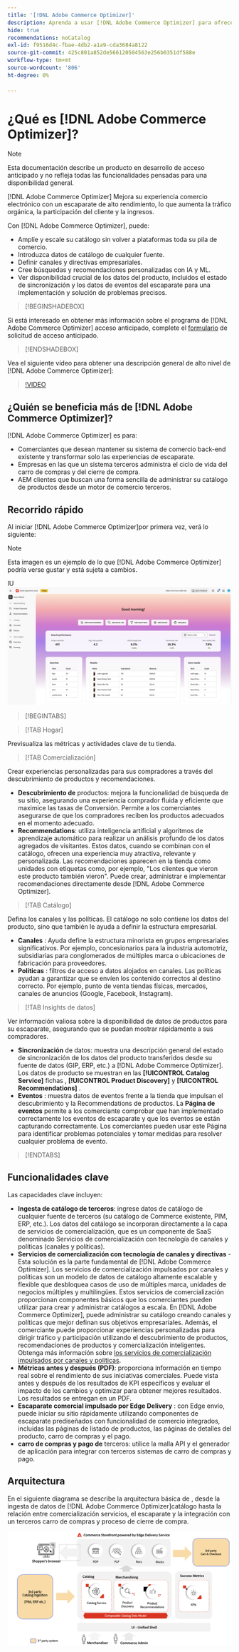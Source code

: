 ```yaml
---
title: '[!DNL Adobe Commerce Optimizer]'
description: Aprenda a usar [!DNL Adobe Commerce Optimizer] para ofrecer una tienda rápida y con buen rendimiento con un catálogo escalable que le permita optimizar su backend de comercio electrónico existente al aumentar el tráfico e impulsar una mayor participación y conversión.
hide: true
recommendations: noCatalog
exl-id: f9516d4c-fbae-4db2-a1a9-cda3684a8122
source-git-commit: 425c801a852de566120504563e256b0351df588e
workflow-type: tm+mt
source-wordcount: '806'
ht-degree: 0%

---
```


# ¿Qué es [!DNL Adobe Commerce Optimizer]?

>[!NOTE]
>
>Esta documentación describe un producto en desarrollo de acceso anticipado y no refleja todas las funcionalidades pensadas para una disponibilidad general.

[!DNL Adobe Commerce Optimizer] Mejora su experiencia comercio electrónico con un escaparate de alto rendimiento, lo que aumenta la tráfico orgánica, la participación del cliente y la ingresos.

Con [!DNL Adobe Commerce Optimizer], puede:

- Amplíe y escale su catálogo sin volver a plataformas toda su pila de comercio.
- Introduzca datos de catálogo de cualquier fuente.
- Definir canales y directivas empresariales.
- Cree búsquedas y recomendaciones personalizadas con IA y ML.
- Ver disponibilidad crucial de los datos del producto, incluidos el estado de sincronización y los datos de eventos del escaparate para una implementación y solución de problemas precisos.

>[!BEGINSHADEBOX]

Si está interesado en obtener más información sobre el programa de [!DNL Adobe Commerce Optimizer] acceso anticipado, complete el [formulario](https://forms.office.com/Pages/ResponsePage.aspx?id=Wht7-jR7h0OUrtLBeN7O4WOxhjY2doZPikS2hIbfmL5UMlhTMTYzVDhPQVFNTUFYUjJHNlRKTE5TWS4u) de solicitud de acceso anticipado.

>[!ENDSHADEBOX]

Vea el siguiente vídeo para obtener una descripción general de alto nivel de [!DNL Adobe Commerce Optimizer]:

>[!VIDEO](https://video.tv.adobe.com/v/3450226)

## ¿Quién se beneficia más de [!DNL Adobe Commerce Optimizer]?

[!DNL Adobe Commerce Optimizer] es para:

- Comerciantes que desean mantener su sistema de comercio back-end existente y transformar solo las experiencias de escaparate.
- Empresas en las que un sistema terceros administra el ciclo de vida del carro de compras y del cierre de compra.
- AEM clientes que buscan una forma sencilla de administrar su catálogo de productos desde un motor de comercio terceros.

## Recorrido rápido

Al iniciar [!DNL Adobe Commerce Optimizer]por primera vez, verá lo siguiente:

>[!NOTE]
>
>Esta imagen es un ejemplo de lo que [!DNL Adobe Commerce Optimizer] podría verse gustar y está sujeta a cambios.

IU ![[!DNL Adobe Commerce Optimizer]](./assets/user-interface.png)

>[!BEGINTABS]

>[!TAB Hogar]

Previsualiza las métricas y actividades clave de tu tienda.

>[!TAB Comercialización]

Crear experiencias personalizadas para sus compradores a través del descubrimiento de productos y recomendaciones.

- **Descubrimiento de** productos: mejora la funcionalidad de búsqueda de su sitio, asegurando una experiencia comprador fluida y eficiente que maximice las tasas de Conversión. Permite a los comerciantes asegurarse de que los compradores reciben los productos adecuados en el momento adecuado.
- **Recommendations**: utiliza inteligencia artificial y algoritmos de aprendizaje automático para realizar un análisis profundo de los datos agregados de visitantes. Estos datos, cuando se combinan con el catálogo, ofrecen una experiencia muy atractiva, relevante y personalizada. Las recomendaciones aparecen en la tienda como unidades con etiquetas como, por ejemplo, &quot;Los clientes que vieron este producto también vieron&quot;. Puede crear, administrar e implementar recomendaciones directamente desde [!DNL Adobe Commerce Optimizer].

>[!TAB Catálogo]

Defina los canales y las políticas. El catálogo no solo contiene los datos del producto, sino que también le ayuda a definir la estructura empresarial.

- **Canales** : Ayuda define la estructura minorista en grupos empresariales significativos. Por ejemplo, concesionarios para la industria automotriz, subsidiarias para conglomerados de múltiples marca o ubicaciones de fabricación para proveedores.
- **Políticas** : filtros de acceso a datos alojados en canales. Las políticas ayudan a garantizar que se envíen los contenido correctos al destino correcto. Por ejemplo, punto de venta tiendas físicas, mercados, canales de anuncios (Google, Facebook, Instagram).

>[!TAB Insights de datos]

Ver información valiosa sobre la disponibilidad de datos de productos para su escaparate, asegurando que se puedan mostrar rápidamente a sus compradores.

- **Sincronización** de datos: muestra una descripción general del estado de sincronización de los datos del producto transferidos desde su fuente de datos (GIP, ERP, etc.) a [!DNL Adobe Commerce Optimizer]. Los datos de producto se muestran en las **[!UICONTROL Catalog Service]** fichas , **[!UICONTROL Product Discovery]** y **[!UICONTROL Recommendations]** .
- **Eventos** : muestra datos de eventos frente a la tienda que impulsan el descubrimiento y la Recommendations de productos. La **Página de eventos** permite a los comerciante comprobar que han implementado correctamente los eventos de escaparate y que los eventos se están capturando correctamente. Los comerciantes pueden usar este Página para identificar problemas potenciales y tomar medidas para resolver cualquier problema de evento.

>[!ENDTABS]

## Funcionalidades clave

Las capacidades clave incluyen:

- **Ingesta de catálogo de terceros**: ingrese datos de catálogo de cualquier fuente de terceros (su catálogo de Commerce existente, PIM, ERP, etc.). Los datos del catálogo se incorporan directamente a la capa de servicios de comercialización, que es un componente de SaaS denominado Servicios de comercialización con tecnología de canales y políticas (canales y políticas).
- **Servicios de comercialización con tecnología de canales y directivas** - Esta solución es la parte fundamental de [!DNL Adobe Commerce Optimizer]. Los servicios de comercialización impulsados por canales y políticas son un modelo de datos de catálogo altamente escalable y flexible que desbloquea casos de uso de múltiples marca, unidades de negocios múltiples y multilingües. Estos servicios de comercialización proporcionan componentes básicos que los comerciantes pueden utilizar para crear y administrar catálogos a escala. En [!DNL Adobe Commerce Optimizer], puede administrar su catálogo creando canales y políticas que mejor definan sus objetivos empresariales. Además, el comerciante puede proporcionar experiencias personalizadas para dirigir tráfico y participación utilizando el descubrimiento de productos, recomendaciones de productos y comercialización inteligentes. Obtenga más información sobre [los servicios de comercialización impulsados por canales y políticas](./merchandising/overview.md).
- **Métricas antes y después (PDF)**: proporciona información en tiempo real sobre el rendimiento de sus iniciativas comerciales. Puede vista antes y después de los resultados de KPI específicos y evaluar el impacto de los cambios y optimizar para obtener mejores resultados. Los resultados se entregan en un PDF.
- **Escaparate comercial impulsado por Edge Delivery** : con Edge envío, puede iniciar su sitio rápidamente utilizando componentes de escaparate prediseñados con funcionalidad de comercio integrados, incluidas las páginas de listado de productos, las páginas de detalles del producto, carro de compras y el pago.
- **carro de compras y pago de** terceros: utilice la malla API y el generador de aplicación para integrar con terceros sistemas de carro de compras y pago.

## Arquitectura

En el siguiente diagrama se describe la arquitectura básica de , desde la ingesta de datos de [!DNL Adobe Commerce Optimizer]catálogo hasta la relación entre comercialización servicios, el escaparate y la integración con un terceros carro de compras y proceso de cierre de compra.

![[!DNL Adobe Commerce Optimizer] Arquitectura](./assets/architecture.png)
